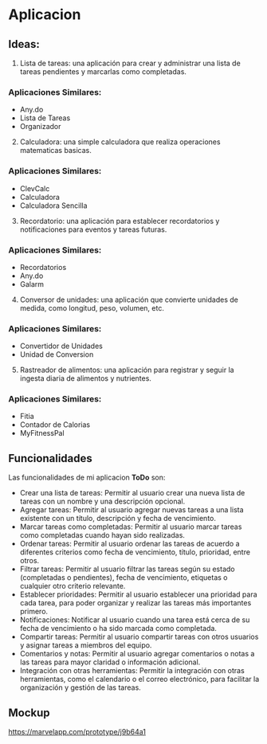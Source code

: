 # Aplicacion

## Ideas:
1. Lista de tareas: una aplicación para crear y administrar una lista de tareas pendientes y marcarlas como completadas.
### Aplicaciones Similares:
- Any.do
- Lista de Tareas
- Organizador
2. Calculadora: una simple calculadora que realiza operaciones matematicas basicas.
### Aplicaciones Similares:
- ClevCalc
- Calculadora
- Calculadora Sencilla
3. Recordatorio: una aplicación para establecer recordatorios y notificaciones para eventos y tareas futuras.
### Aplicaciones Similares:
- Recordatorios
- Any.do
- Galarm
4. Conversor de unidades: una aplicación que convierte unidades de medida, como longitud, peso, volumen, etc.
### Aplicaciones Similares:
- Convertidor de Unidades
- Unidad de Conversion
5. Rastreador de alimentos: una aplicación para registrar y seguir la ingesta diaria de alimentos y nutrientes.
### Aplicaciones Similares:
- Fitia
- Contador de Calorias
- MyFitnessPal
## Funcionalidades
Las funcionalidades de mi aplicacion **ToDo** son:
- Crear una lista de tareas: Permitir al usuario crear una nueva lista de tareas con un nombre y una descripción opcional.
- Agregar tareas: Permitir al usuario agregar nuevas tareas a una lista existente con un título, descripción y fecha de vencimiento.
- Marcar tareas como completadas: Permitir al usuario marcar tareas como completadas cuando hayan sido realizadas.
- Ordenar tareas: Permitir al usuario ordenar las tareas de acuerdo a diferentes criterios como fecha de vencimiento, título, prioridad, entre otros.
- Filtrar tareas: Permitir al usuario filtrar las tareas según su estado (completadas o pendientes), fecha de vencimiento, etiquetas o cualquier otro criterio relevante.
- Establecer prioridades: Permitir al usuario establecer una prioridad para cada tarea, para poder organizar y realizar las tareas más importantes primero.
- Notificaciones: Notificar al usuario cuando una tarea está cerca de su fecha de vencimiento o ha sido marcada como completada.
- Compartir tareas: Permitir al usuario compartir tareas con otros usuarios y asignar tareas a miembros del equipo.
- Comentarios y notas: Permitir al usuario agregar comentarios o notas a las tareas para mayor claridad o información adicional.
- Integración con otras herramientas: Permitir la integración con otras herramientas, como el calendario o el correo electrónico, para facilitar la organización y gestión de las tareas.
## Mockup
https://marvelapp.com/prototype/j9b64a1
